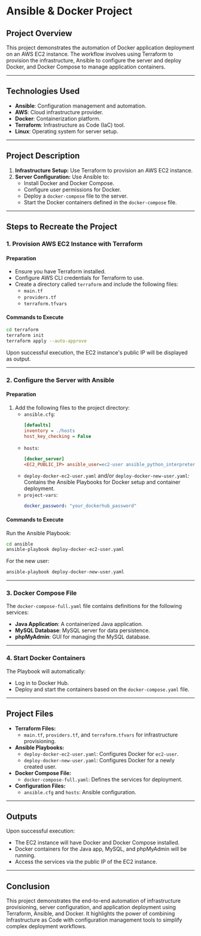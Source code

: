 # Ansible & Docker Project

## Project Overview
This project demonstrates the automation of Docker application deployment on an AWS EC2 instance. The workflow involves using Terraform to provision the infrastructure, Ansible to configure the server and deploy Docker, and Docker Compose to manage application containers.

---

## Technologies Used

- **Ansible**: Configuration management and automation.
- **AWS**: Cloud infrastructure provider.
- **Docker**: Containerization platform.
- **Terraform**: Infrastructure as Code (IaC) tool.
- **Linux**: Operating system for server setup.

---

## Project Description

1. **Infrastructure Setup:** Use Terraform to provision an AWS EC2 instance.
2. **Server Configuration:** Use Ansible to:
   - Install Docker and Docker Compose.
   - Configure user permissions for Docker.
   - Deploy a `docker-compose` file to the server.
   - Start the Docker containers defined in the `docker-compose` file.

---

## Steps to Recreate the Project

### 1. Provision AWS EC2 Instance with Terraform

#### Preparation
- Ensure you have Terraform installed.
- Configure AWS CLI credentials for Terraform to use.
- Create a directory called `terraform` and include the following files:
  - `main.tf`
  - `providers.tf`
  - `terraform.tfvars`

#### Commands to Execute
```bash
cd terraform
terraform init
terraform apply --auto-approve
```
Upon successful execution, the EC2 instance's public IP will be displayed as output.

---

### 2. Configure the Server with Ansible

#### Preparation
1. Add the following files to the project directory:
   - `ansible.cfg`:
     ```ini
     [defaults]
     inventory = ./hosts
     host_key_checking = False
     ```
   - `hosts`:
     ```ini
     [docker_server]
     <EC2_PUBLIC_IP> ansible_user=ec2-user ansible_python_interpreter=/usr/bin/python3 ansible_ssh_private_key_file=~/.ssh/id_ed25519
     ```
   - `deploy-docker-ec2-user.yaml` and/or `deploy-docker-new-user.yaml`: Contains the Ansible Playbooks for Docker setup and container deployment.
   - `project-vars`:
     ```yaml
     docker_password: "your_dockerhub_password"
     ```

#### Commands to Execute
Run the Ansible Playbook:
```bash
cd ansible
ansible-playbook deploy-docker-ec2-user.yaml
```
For the new user:
```bash
ansible-playbook deploy-docker-new-user.yaml
```
---

### 3. Docker Compose File

The `docker-compose-full.yaml` file contains definitions for the following services:

- **Java Application**: A containerized Java application.
- **MySQL Database**: MySQL server for data persistence.
- **phpMyAdmin**: GUI for managing the MySQL database.

---

### 4. Start Docker Containers

The Playbook will automatically:
- Log in to Docker Hub.
- Deploy and start the containers based on the `docker-compose.yaml` file.

---

## Project Files

- **Terraform Files:**
  - `main.tf`, `providers.tf`, and `terraform.tfvars` for infrastructure provisioning.
- **Ansible Playbooks:**
  - `deploy-docker-ec2-user.yaml`: Configures Docker for `ec2-user`.
  - `deploy-docker-new-user.yaml`: Configures Docker for a newly created user.
- **Docker Compose File:**
  - `docker-compose-full.yaml`: Defines the services for deployment.
- **Configuration Files:**
  - `ansible.cfg` and `hosts`: Ansible configuration.

---

## Outputs

Upon successful execution:
- The EC2 instance will have Docker and Docker Compose installed.
- Docker containers for the Java app, MySQL, and phpMyAdmin will be running.
- Access the services via the public IP of the EC2 instance.


---

## Conclusion
This project demonstrates the end-to-end automation of infrastructure provisioning, server configuration, and application deployment using Terraform, Ansible, and Docker. It highlights the power of combining Infrastructure as Code with configuration management tools to simplify complex deployment workflows.

